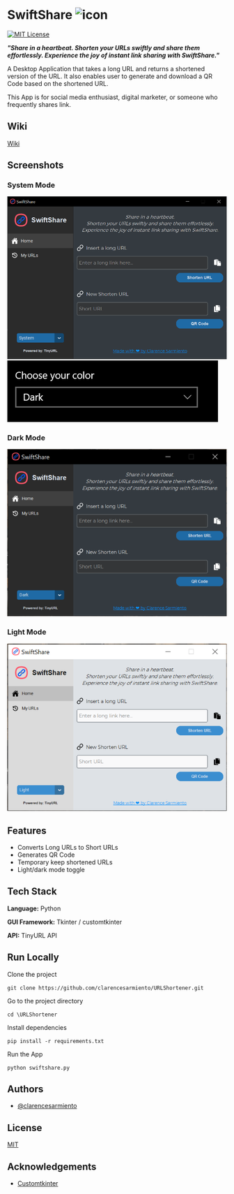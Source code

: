 
# SwiftShare ![icon](https://github.com/clarencesarmiento/URLShortener/blob/3bf480cb6514836178d6ce6e33f7c04e49000611/Assets/url-icon.ico)
[![MIT License](https://img.shields.io/badge/License-MIT-blue.svg)](https://github.com/clarencesarmiento/URLShortener/blob/5b7f0c3bdf0817909e552163ecd93e68e424aa62/LICENSE.md)

***"Share in a heartbeat.
Shorten your URLs swiftly and share them effortlessly. Experience the joy of instant link sharing with SwiftShare."***

A Desktop Application that takes a long URL and returns a shortened version of the URL. It also enables user to generate and download a QR Code based on the shortened URL. 

This App is for social media enthusiast, digital marketer, or someone who frequently shares link.

## Wiki
[Wiki](https://github.com/clarencesarmiento/URLShortener/wiki)

## Screenshots
### System Mode
![System Mode](https://github.com/clarencesarmiento/URLShortener/blob/120721913c88fdd6dc66e3349e16fa11704cf49e/Images/SwiftShare%20Interface.png)
![System Setting](https://github.com/clarencesarmiento/URLShortener/blob/08d7ba5be423205b20355c7ce6a797db17f29aa7/Images/system%20setting.png)

### Dark Mode
![Dark Mode](https://github.com/clarencesarmiento/URLShortener/blob/08d7ba5be423205b20355c7ce6a797db17f29aa7/Images/SwiftShare%20Interface-dark.png)

### Light Mode
![Light Mode](https://github.com/clarencesarmiento/URLShortener/blob/3bf480cb6514836178d6ce6e33f7c04e49000611/Images/SwiftShare%20Interface-light.png)

## Features
- Converts Long URLs to Short URLs
- Generates QR Code
- Temporary keep shortened URLs
- Light/dark mode toggle

## Tech Stack
**Language:** Python

**GUI Framework:** Tkinter / customtkinter

**API:** TinyURL API

## Run Locally
Clone the project
```
git clone https://github.com/clarencesarmiento/URLShortener.git
```

Go to the project directory
```
cd \URLShortener
```

Install dependencies
```
pip install -r requirements.txt
```

Run the App
```
python swiftshare.py
```

## Authors
- [@clarencesarmiento](https://www.github.com/clarencesarmiento)

## License
[MIT](https://github.com/clarencesarmiento/URLShortener/blob/5b7f0c3bdf0817909e552163ecd93e68e424aa62/LICENSE.md)

## Acknowledgements
 - [Customtkinter](https://github.com/tomschimansky/customtkinter)
